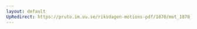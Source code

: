```yaml
---
layout: default
UpRedirect: https://pruto.im.uu.se/riksdagen-motions-pdf/1870/mot_1870__ak__225/mot_1870__ak__225-005.pdf
---
```

